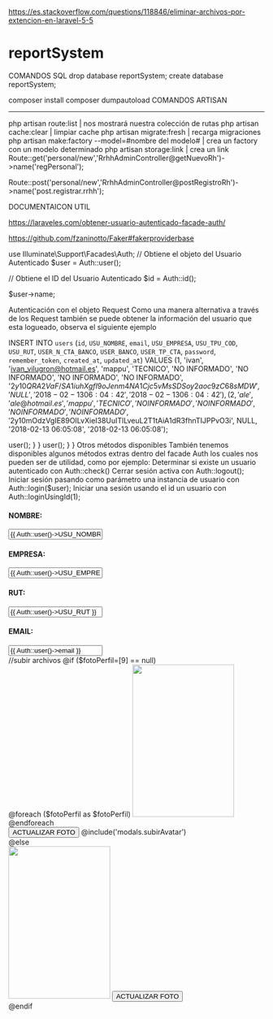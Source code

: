 
https://es.stackoverflow.com/questions/118846/eliminar-archivos-por-extencion-en-laravel-5-5
# reportSystem

COMANDOS SQL
drop database reportSystem;
create database reportSystem;

composer install
composer dumpautoload
COMANDOS ARTISAN
________________________________________________________________________________
php artisan route:list                                  | nos mostrará nuestra colección de rutas
php artisan cache:clear                                 | limpiar cache
php artisan migrate:fresh                               | recarga migraciones
php artisan make:factory --model=#nombre del modelo#    | crea un factory con un modelo determinado
php artisan storage:link                                | crea un link 
Route::get('personal/new','RrhhAdminController@getNuevoRh')->name('regPersonal');

Route::post('personal/new','RrhhAdminController@postRegistroRh')->name('post.registrar.rrhh');

DOCUMENTAICON UTIL


https://laraveles.com/obtener-usuario-autenticado-facade-auth/

https://github.com/fzaninotto/Faker#fakerproviderbase

use Illuminate\Support\Facades\Auth;
// Obtiene el objeto del Usuario Autenticado
$user = Auth::user();

// Obtiene el ID del Usuario Autenticado
$id = Auth::id();

$user->name;

Autenticación con el objeto Request
Como una manera alternativa a través de los Request también se puede obtener la información del usuario que esta logueado, observa el siguiente ejemplo

INSERT INTO `users` (`id`, `USU_NOMBRE`, `email`, `USU_EMPRESA`, `USU_TPU_COD`, `USU_RUT`, `USER_N_CTA_BANCO`, `USER_BANCO`, `USER_TP_CTA`, `password`, `remember_token`, `created_at`, `updated_at`) VALUES
(1, 'ivan', 'ivan_vilugron@hotmail.es', 'mappu', 'TECNICO', 'NO INFORMADO', 'NO INFORMADO', 'NO INFORMADO', 'NO INFORMADO', '$2y$10$QRA2VaF/SA1iuhXgfI9oJenm4NA1Cjc5vMsSDSoy2aoc9zC68sMDW', 'NULL', '2018-02-13 06:04:42', '2018-02-13 06:04:42'),
(2, 'ale', 'ale@hotmail.es', 'mappu', 'TECNICO', 'NO INFORMADO', 'NO INFORMADO', 'NO INFORMADO', 'NO INFORMADO', '$2y$10$mOdzVgIE89OILvXieI38UuITlLveuL2T1tAiA1dR3fhnTIJPPvO3i', NULL, '2018-02-13 06:05:08', '2018-02-13 06:05:08');


<?php

namespace App\Http\Controllers;

use Illuminate\Http\Request;

class UserAuthController extends Controller
{
    /**
     * @param  Request  $request
     * @return Response
     */
    public function getUser(Request $request)
    {
        return $request->user();
    }
}
<?php

namespace App\Http\Controllers;

use Illuminate\Http\Request;

class UserAuthController extends Controller
{
    /**
     * @param  Request  $request
     * @return Response
     */
    public function getUser(Request $request)
    {
        return $request->user();
    }
}

Otros métodos disponibles
También tenemos disponibles algunos métodos extras dentro del facade Auth los cuales nos pueden ser de utilidad, como por ejemplo:

Determinar si existe un usuario autenticado con Auth::check()
Cerrar sesión activa con Auth::logout();
Iniciar sesión pasando como parámetro una instancia de usuario con Auth::login($user);
Iniciar una sesión usando el id un usuario con Auth::loginUsingId(1);



<div class="form-group row">
  <h4 class="col-md-2 col-xs-12" >NOMBRE:</h4>
  <input class="form-control col-md-5 col-form  col-xs-12" type="text" name="nombre" value="{{ Auth::user()->USU_NOMBRE }}">
</div>

<div class="form-group row">
  <h4 class="col-md-2 col-xs-12" >EMPRESA:</h4>
  <input class="form-control col-md-5 col-form  col-xs-12" type="text" value="{{ Auth::user()->USU_EMPRESA }}" >
</div>

<div class="form-group row">
  <h4 class="col-md-2 col-xs-12" >RUT:</h4>
  <input class="form-control col-md-5  col-form  col-xs-12" name="rut" type="text" placeholder="no inscrito" value="{{ Auth::user()->USU_RUT }}">
</div>

<div class="form-group row">
  <h4 class="col-md-2 col-xs-12" >EMAIL:</h4>
  <input class="form-control col-md-5 col-form  col-xs-12" name="email" type="email" value="{{ Auth::user()->email }}" >
</div>


//subir archivos


<!-- @foreach ($imagenes as $imagenes) -->
<!-- <img  src="{{ Storage::disk('public')->url($imagenes->RPFG_IMG_URL)}}" /> -->

<!-- <img  class="img-thumbnail" src="storage/{{$imagenes->RPFG_IMG_URL}}" />
@endforeach
<form class="" action="{{route('subirArchivo')}}" method="post" enctype="multipart/form-data">
  {{ csrf_field() }}
  <input type="text" name="mensaje" value="">
  <input type="file" id="files" class="form-control-file" name="image" value="">

  <output id="list"></output>
<script>
  function archivo(evt) {
    var files = evt.target.files; // FileList object

    // Obtenemos la imagen del campo "file".
    for (var i = 0, f; f = files[i]; i++) {
      //Solo admitimos imágenes.
      if (!f.type.match('image.*')) {
        continue;
      }

      var reader = new FileReader();

      reader.onload = (function(theFile) {
        return function(e) {
          // Insertamos la imagen
          document.getElementById("list").innerHTML = ['<img src="', e.target.result,'" title="', escape(theFile.name), '"/>'].join('');
        };
      })(f);

      reader.readAsDataURL(f);
    }
  }

  document.getElementById('files').addEventListener('change', archivo, false);
</script>
</form> -->


@if ($fotoPerfil=[9] == null)
<div class="col-md-2 col-xs-12">
  @foreach ($fotoPerfil as $fotoPerfil)
  <img  src="storage/{{$fotoPerfil->USER_AVATAR }}" width="200" height="300" />
  @endforeach
  <br />
  <button type="button" class="btn btn-primary btn-lg" data-toggle="modal" data-target="#subirAvatar" data-backdrop="static">ACTUALIZAR FOTO </button>
  @include('modals.subirAvatar')
</div>
@else

<div class="col-md-2 col-xs-12">
  <img  src="{{asset('images/sinPerfil.png')}}" width="200" height="300" />
  <button type="button" class="btn btn-primary btn-lg" data-toggle="modal" data-target="#subirAvatar" data-backdrop="static">ACTUALIZAR FOTO </button>
</div>
@endif
